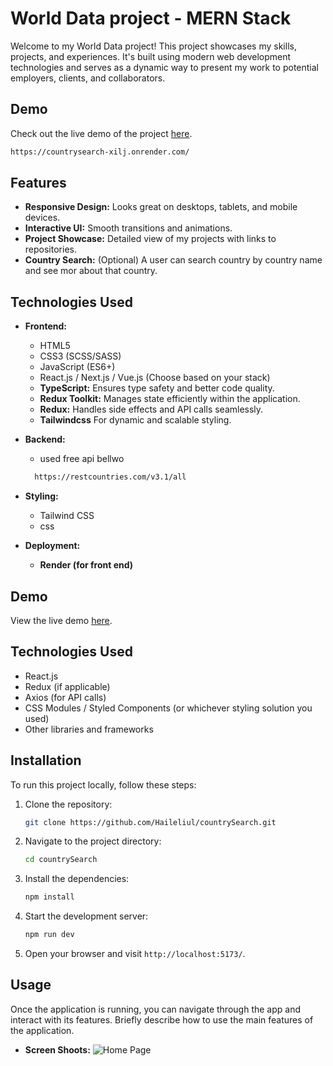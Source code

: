 # World Data project - MERN Stack

Welcome to my World Data project! This project showcases my skills, projects, and experiences. It's built using modern web development technologies and serves as a dynamic way to present my work to potential employers, clients, and collaborators.

## Demo

Check out the live demo of the project [here](https://countrysearch-xilj.onrender.com/).
```bash
https://countrysearch-xilj.onrender.com/
```
## Features

- **Responsive Design:** Looks great on desktops, tablets, and mobile devices.
- **Interactive UI:** Smooth transitions and animations.
- **Project Showcase:** Detailed view of my projects with links to repositories.
- **Country Search:** (Optional) A user can search country by country name and see mor about that country.


## Technologies Used

- **Frontend:**
  - HTML5
  - CSS3 (SCSS/SASS)
  - JavaScript (ES6+)
  - React.js / Next.js / Vue.js (Choose based on your stack)
  - **TypeScript:** Ensures type safety and better code quality.
  - **Redux Toolkit:** Manages state efficiently within the application.
  - **Redux:** Handles side effects and API calls seamlessly.
  - **Tailwindcss** For dynamic and scalable styling.

- **Backend:**
  - used free  api bellwo 
  ```bash
    https://restcountries.com/v3.1/all
  ```

- **Styling:**
  - Tailwind CSS
  - css


- **Deployment:**
  - **Render (for front end)**

## Demo

View the live demo [here](your-live-demo-link).

## Technologies Used

- React.js
- Redux (if applicable)
- Axios (for API calls)
- CSS Modules / Styled Components (or whichever styling solution you used)
- Other libraries and frameworks

## Installation

To run this project locally, follow these steps:

1. Clone the repository:

   ```bash
   git clone https://github.com/Haileliul/countrySearch.git
   ```

2. Navigate to the project directory:

   ```bash
   cd countrySearch
   ```

3. Install the dependencies:

   ```bash
   npm install
   ```

4. Start the development server:

   ```bash
   npm run dev 
   ```

5. Open your browser and visit `http://localhost:5173/`.

## Usage

Once the application is running, you can navigate through the app and interact with its features. Briefly describe how to use the main features of the  application.

- **Screen Shoots:**
  ![Home Page](I1.png)
